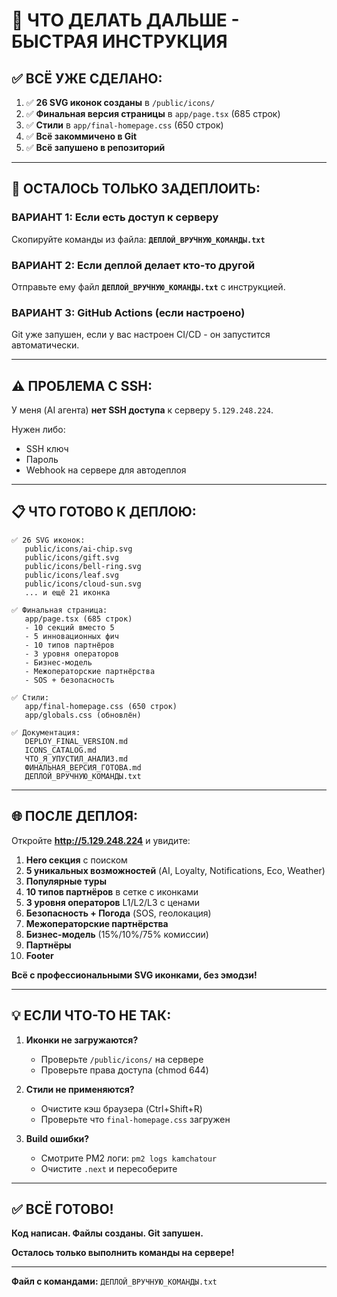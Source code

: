 # 🎯 ЧТО ДЕЛАТЬ ДАЛЬШЕ - БЫСТРАЯ ИНСТРУКЦИЯ

## ✅ ВСЁ УЖЕ СДЕЛАНО:

1. ✅ **26 SVG иконок созданы** в `/public/icons/`
2. ✅ **Финальная версия страницы** в `app/page.tsx` (685 строк)
3. ✅ **Стили** в `app/final-homepage.css` (650 строк)
4. ✅ **Всё закоммичено в Git**
5. ✅ **Всё запушено в репозиторий**

---

## 🚀 ОСТАЛОСЬ ТОЛЬКО ЗАДЕПЛОИТЬ:

### **ВАРИАНТ 1: Если есть доступ к серверу**

Скопируйте команды из файла: **`ДЕПЛОЙ_ВРУЧНУЮ_КОМАНДЫ.txt`**

### **ВАРИАНТ 2: Если деплой делает кто-то другой**

Отправьте ему файл **`ДЕПЛОЙ_ВРУЧНУЮ_КОМАНДЫ.txt`** с инструкцией.

### **ВАРИАНТ 3: GitHub Actions (если настроено)**

Git уже запушен, если у вас настроен CI/CD - он запустится автоматически.

---

## ⚠️ ПРОБЛЕМА С SSH:

У меня (AI агента) **нет SSH доступа** к серверу `5.129.248.224`.

Нужен либо:
- SSH ключ
- Пароль
- Webhook на сервере для автодеплоя

---

## 📋 ЧТО ГОТОВО К ДЕПЛОЮ:

```
✅ 26 SVG иконок:
   public/icons/ai-chip.svg
   public/icons/gift.svg
   public/icons/bell-ring.svg
   public/icons/leaf.svg
   public/icons/cloud-sun.svg
   ... и ещё 21 иконка

✅ Финальная страница:
   app/page.tsx (685 строк)
   - 10 секций вместо 5
   - 5 инновационных фич
   - 10 типов партнёров
   - 3 уровня операторов
   - Бизнес-модель
   - Межоператорские партнёрства
   - SOS + безопасность

✅ Стили:
   app/final-homepage.css (650 строк)
   app/globals.css (обновлён)

✅ Документация:
   DEPLOY_FINAL_VERSION.md
   ICONS_CATALOG.md
   ЧТО_Я_УПУСТИЛ_АНАЛИЗ.md
   ФИНАЛЬНАЯ_ВЕРСИЯ_ГОТОВА.md
   ДЕПЛОЙ_ВРУЧНУЮ_КОМАНДЫ.txt
```

---

## 🌐 ПОСЛЕ ДЕПЛОЯ:

Откройте **http://5.129.248.224** и увидите:

1. **Hero секция** с поиском
2. **5 уникальных возможностей** (AI, Loyalty, Notifications, Eco, Weather)
3. **Популярные туры**
4. **10 типов партнёров** в сетке с иконками
5. **3 уровня операторов** L1/L2/L3 с ценами
6. **Безопасность + Погода** (SOS, геолокация)
7. **Межоператорские партнёрства**
8. **Бизнес-модель** (15%/10%/75% комиссии)
9. **Партнёры**
10. **Footer**

**Всё с профессиональными SVG иконками, без эмодзи!**

---

## 💡 ЕСЛИ ЧТО-ТО НЕ ТАК:

1. **Иконки не загружаются?**
   - Проверьте `/public/icons/` на сервере
   - Проверьте права доступа (chmod 644)

2. **Стили не применяются?**
   - Очистите кэш браузера (Ctrl+Shift+R)
   - Проверьте что `final-homepage.css` загружен

3. **Build ошибки?**
   - Смотрите PM2 логи: `pm2 logs kamchatour`
   - Очистите `.next` и пересоберите

---

## ✅ ВСЁ ГОТОВО!

**Код написан. Файлы созданы. Git запушен.**

**Осталось только выполнить команды на сервере!**

---

**Файл с командами:** `ДЕПЛОЙ_ВРУЧНУЮ_КОМАНДЫ.txt`
